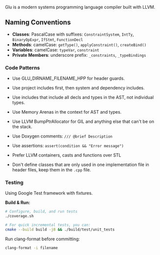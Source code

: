 Glu is a modern systems programming language compiler built with LLVM.

## Naming Conventions
- **Classes**: PascalCase with suffixes: `ConstraintSystem`, `IntTy`, `BinaryOpExpr`, `IfStmt`, `FunctionDecl`
- **Methods**: camelCase: `getType()`, `applyConstraint()`, `createBind()`
- **Variables**: camelCase: `typeVar`, `constraint`
- **Private Members**: underscore prefix: `_constraints`, `_typeBindings`

### Code Patterns

- Use GLU_DIRNAME_FILENAME_HPP for header guards.
- Use project includes first, then system and dependency includes.
- Use includes that include all decls and types in the AST, not individual types.

- Use Memory Arenas in the context for AST and types.
- Use LLVM BumpPtrAllocator for GIL and anything else that can't be on the stack.

- Use Doxygen comments: `/// @brief Description`
- Use assertions: `assert(condition && "Error message")`
- Prefer LLVM containers, casts and functions over STL
- Don't define classes that are only used in one implementation file in header files, keep them in the `.cpp` file.

### Testing

Using Google Test framework with fixtures.

**Build & Run:**
```bash
# Configure, build, and run tests
./coverage.sh

# For quick incremental tests, you can:
cmake --build build -j8 && ./build/test/unit_tests
```

Run clang-format before committing:
```bash
clang-format -i filename
```
